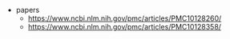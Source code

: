 + papers
  + https://www.ncbi.nlm.nih.gov/pmc/articles/PMC10128260/
  + https://www.ncbi.nlm.nih.gov/pmc/articles/PMC10128358/
